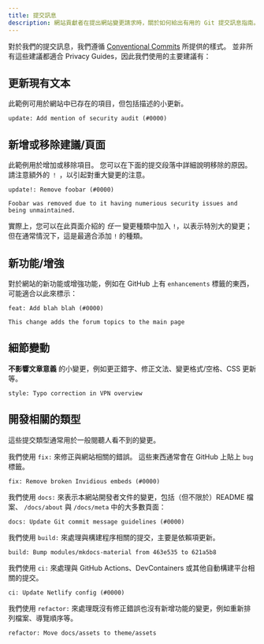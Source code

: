 ```yaml
---
title: 提交訊息
description: 網站貢獻者在提出網站變更請求時，關於如何給出有用的 Git 提交訊息指南。
---
```


對於我們的提交訊息，我們遵循 [Conventional Commits](https://conventionalcommits.org) 所提供的樣式。 並非所有這些建議都適合 Privacy Guides，因此我們使用的主要建議有：

## 更新現有文本

此範例可用於網站中已存在的項目，但包括描述的小更新。

```text
update: Add mention of security audit (#0000)
```

## 新增或移除建議/頁面

此範例用於增加或移除項目。 您可以在下面的提交段落中詳細說明移除的原因。 請注意額外的 `！` ，以引起對重大變更的注意。

```text
update!: Remove foobar (#0000)

Foobar was removed due to it having numerious security issues and being unmaintained.
```

實際上，您可以在此頁面介紹的 _任一_ 變更種類中加入 `!`，以表示特別大的變更；但在通常情況下，這是最適合添加 `!` 的種類。

## 新功能/增強

對於網站的新功能或增強功能，例如在 GitHub 上有 `enhancements` 標籤的東西，可能適合以此來標示：

```text
feat: Add blah blah (#0000)

This change adds the forum topics to the main page
```

## 細節變動

**不影響文章意義** 的小變更，例如更正錯字、修正文法、變更格式/空格、CSS 更新等。

```text
style: Typo correction in VPN overview
```

## 開發相關的類型

這些提交類型通常用於一般閱聽人看不到的變更。

我們使用 `fix:` 來修正與網站相關的錯誤。 這些東西通常會在 GitHub 上貼上 `bug` 標籤。

```text
fix: Remove broken Invidious embeds (#0000)
```

我們使用 `docs:` 來表示本網站開發者文件的變更，包括（但不限於）README 檔案、 `/docs/about` 與 `/docs/meta` 中的大多數頁面：

```text
docs: Update Git commit message guidelines (#0000)
```

我們使用 `build:` 來處理與構建程序相關的提交，主要是依賴項更新。

```text
build: Bump modules/mkdocs-material from 463e535 to 621a5b8
```

我們使用 `ci:` 來處理與 GitHub Actions、DevContainers 或其他自動構建平台相關的提交。

```text
ci: Update Netlify config (#0000)
```

我們使用 `refactor:` 來處理既沒有修正錯誤也沒有新增功能的變更，例如重新排列檔案、導覽順序等。

```text
refactor: Move docs/assets to theme/assets
```
